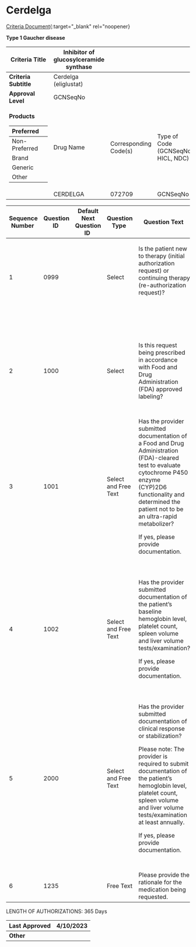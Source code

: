 # Cerdelga

[Criteria Document](https://mygainwell-my.sharepoint.com/:w:/g/personal/kaelyn_dobbins_gainwelltechnologies_com/Eb8-KJlPPZxJvxlsBkkcG8wBLj_WsiI_gjGqojofQyMmGQ?e=HpEtDB){:target="_blank" rel="noopener}

**Type 1 Gaucher disease**

<table>
<thead>
<tr class="header">
<th><strong>Criteria Title</strong></th>
<th>Inhibitor of glucosylceramide synthase</th>
<th></th>
<th></th>
</tr>
</thead>
<tbody>
<tr class="odd">
<td><strong>Criteria Subtitle</strong></td>
<td>Cerdelga (eliglustat)</td>
<td></td>
<td></td>
</tr>
<tr class="even">
<td><strong>Approval Level</strong></td>
<td>GCNSeqNo</td>
<td></td>
<td></td>
</tr>
<tr class="odd">
<td><p><strong>Products</strong></p>
<table>
<thead>
<tr class="header">
<th>Preferred</th>
<th></th>
</tr>
</thead>
<tbody>
<tr class="odd">
<td>Non-Preferred</td>
<td></td>
</tr>
<tr class="even">
<td>Brand</td>
<td></td>
</tr>
<tr class="odd">
<td>Generic</td>
<td></td>
</tr>
<tr class="even">
<td>Other</td>
<td></td>
</tr>
</tbody>
</table></td>
<td>Drug Name</td>
<td>Corresponding Code(s)</td>
<td>Type of Code (GCNSeqNo, HICL, NDC)</td>
</tr>
<tr class="even">
<td></td>
<td>CERDELGA</td>
<td>072709</td>
<td>GCNSeqNo</td>
</tr>
</tbody>
</table>

<table>
<thead>
<tr class="header">
<th><strong>Sequence Number</strong> </th>
<th><strong>Question ID</strong> </th>
<th><strong>Default Next Question ID</strong> </th>
<th><strong>Question Type</strong> </th>
<th><strong>Question Text</strong> </th>
<th><strong>Choice Text</strong> </th>
<th><strong>Next Question ID</strong> </th>
</tr>
</thead>
<tbody>
<tr class="odd">
<td>1 </td>
<td>0999</td>
<td> </td>
<td>Select </td>
<td><p>Is the patient new to therapy (initial authorization request) or continuing therapy (re-authorization request)?  </p>
<p>  </p></td>
<td>New Start (initial authorization request)</td>
<td>1000</td>
</tr>
<tr class="even">
<td></td>
<td></td>
<td></td>
<td></td>
<td></td>
<td>Continuation (re-authorization request)  </td>
<td>2000 </td>
</tr>
<tr class="odd">
<td>2</td>
<td>1000</td>
<td></td>
<td>Select</td>
<td>Is this request being prescribed in accordance with Food and Drug Administration (FDA) approved labeling?</td>
<td>Y</td>
<td>1001</td>
</tr>
<tr class="even">
<td></td>
<td></td>
<td></td>
<td></td>
<td></td>
<td>N</td>
<td>1235</td>
</tr>
<tr class="odd">
<td>3</td>
<td>1001</td>
<td></td>
<td>Select and Free Text</td>
<td><p>Has the provider submitted documentation of a Food and Drug Administration (FDA)-cleared test to evaluate cytochrome P450 enzyme (CYP)2D6 functionality and determined the patient not to be an ultra-rapid metabolizer?</p>
<p>If yes, please provide documentation.</p></td>
<td>Y</td>
<td>1002</td>
</tr>
<tr class="even">
<td></td>
<td></td>
<td></td>
<td></td>
<td></td>
<td>N</td>
<td>1235</td>
</tr>
<tr class="odd">
<td>4</td>
<td>1002</td>
<td></td>
<td>Select and Free Text</td>
<td><p>Has the provider submitted documentation of the patient’s baseline hemoglobin level, platelet count, spleen volume and liver volume tests/examination?</p>
<p>If yes, please provide documentation.</p></td>
<td>Y</td>
<td>END (Pending Manual Review)</td>
</tr>
<tr class="even">
<td></td>
<td></td>
<td></td>
<td></td>
<td></td>
<td>N</td>
<td>1235</td>
</tr>
<tr class="odd">
<td>5</td>
<td>2000</td>
<td></td>
<td>Select and Free Text</td>
<td><p>Has the provider submitted documentation of clinical response or stabilization?</p>
<p>Please note: The provider is required to submit documentation of the patient’s hemoglobin level, platelet count, spleen volume and liver volume tests/examination at least annually.</p>
<p>If yes, please provide documentation.</p></td>
<td>Y</td>
<td>END (Pending Manual Review) </td>
</tr>
<tr class="even">
<td></td>
<td></td>
<td></td>
<td></td>
<td></td>
<td>N</td>
<td>1235</td>
</tr>
<tr class="odd">
<td>6</td>
<td>1235</td>
<td></td>
<td>Free Text</td>
<td>Please provide the rationale for the medication being requested. </td>
<td>END (Pending Manual Review)</td>
<td></td>
</tr>
</tbody>
</table>

LENGTH OF AUTHORIZATIONS: 365 Days

| **Last Approved** | 4/10/2023 |
| ----------------- | --------- |
| **Other**         |           |
